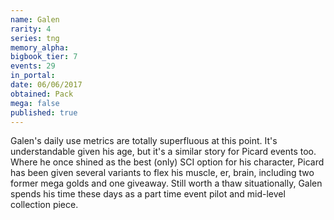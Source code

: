 ```yaml
---
name: Galen
rarity: 4
series: tng
memory_alpha:
bigbook_tier: 7
events: 29
in_portal:
date: 06/06/2017
obtained: Pack
mega: false
published: true
---
```


Galen's daily use metrics are totally superfluous at this point. It's understandable given his age, but it's a similar story for Picard events too. Where he once shined as the best (only) SCI option for his character, Picard has been given several variants to flex his muscle, er, brain, including two former mega golds and one giveaway. Still worth a thaw situationally, Galen spends his time these days as a part time event pilot and mid-level collection piece.
